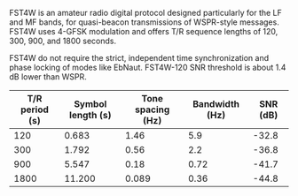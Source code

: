 FST4W is an amateur radio digital protocol designed particularly for the LF and MF bands, for quasi-beacon transmissions of WSPR-style messages. FST4W uses 4-GFSK modulation and offers T/R sequence lengths of 120, 300, 900, and 1800 seconds.

FST4W do not require the strict, independent time synchronization and phase locking of modes like EbNaut. FST4W-120 SNR threshold is about 1.4 dB lower than WSPR.

| T/R period (s) | Symbol length (s) | Tone spacing (Hz) | Bandwidth (Hz) | SNR (dB) |
|----------------|--------------------|-------------------|----------------|----------|
| 120            | 0.683              | 1.46              | 5.9            | -32.8    |
| 300            | 1.792              | 0.56              | 2.2            | -36.8    |
| 900            | 5.547              | 0.18              | 0.72           | -41.7    |
| 1800           | 11.200             | 0.089             | 0.36           | -44.8    |
